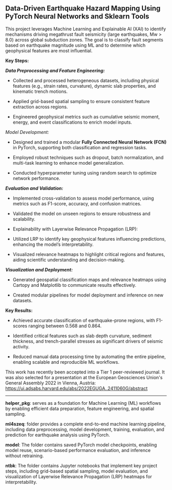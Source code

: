 ## Data-Driven Earthquake Hazard Mapping Using PyTorch Neural Networks and Sklearn Tools

This project leverages Machine Learning and Explainable AI (XAI) to identify mechanisms driving megathrust fault seismicity (large earthquakes, Mw > 8.0) across global subduction zones. The goal is to classify fault segments based on earthquake magnitude using ML and to determine which geophysical features are most influential.

**Key Steps:**

***Data Preprocessing and Feature Engineering:***

- Collected and processed heterogeneous datasets, including physical features (e.g., strain rates, curvature), dynamic slab properties, and kinematic trench motions.

- Applied grid-based spatial sampling to ensure consistent feature extraction across regions.

- Engineered geophysical metrics such as cumulative seismic moment, energy, and event classifications to enrich model inputs.

*Model Development:*

- Designed and trained a modular **Fully Connected Neural Network (FCN)** in PyTorch, supporting both classification and regression tasks.

- Employed robust techniques such as dropout, batch normalization, and multi-task learning to enhance model generalization.

- Conducted hyperparameter tuning using random search to optimize network performance.

***Evaluation and Validation:***

- Implemented cross-validation to assess model performance, using metrics such as F1-score, accuracy, and confusion matrices.

- Validated the model on unseen regions to ensure robustness and scalability.

- Explainability with Layerwise Relevance Propagation (LRP):

- Utilized LRP to identify key geophysical features influencing predictions, enhancing the model’s interpretability.

- Visualized relevance heatmaps to highlight critical regions and features, aiding scientific understanding and decision-making.

***Visualization and Deployment:***

- Generated geospatial classification maps and relevance heatmaps using Cartopy and Matplotlib to communicate results effectively.

- Created modular pipelines for model deployment and inference on new datasets.

**Key Results:**

- Achieved accurate classification of earthquake-prone regions, with F1-scores ranging between 0.568 and 0.864.

- Identified critical features such as slab depth curvature, sediment thickness, and trench-parallel stresses as significant drivers of seismic activity.

- Reduced manual data processing time by automating the entire pipeline, enabling scalable and reproducible ML workflows.


This work has recently been accepted into a Tier 1 peer-reviewed journal. It was also selected for a presentation at the European Geosciences Union's General Assembly 2022 in Vienna, Austria: https://ui.adsabs.harvard.edu/abs/2022EGUGA..2411060G/abstract

--------------------------


**helper_pkg**: serves as a foundation for Machine Learning (ML) workflows by enabling efficient data preparation, feature engineering, and spatial sampling.

**ml4szeq**: folder provides a complete end-to-end machine learning pipeline, including data preprocessing, model development, training, evaluation, and prediction for earthquake analysis using PyTorch.

**model**: The folder contains saved PyTorch model checkpoints, enabling model reuse, scenario-based performance evaluation, and inference without retraining.

**ntbk**: The folder contains Jupyter notebooks that implement key project steps, including grid-based spatial sampling, model evaluation, and visualization of Layerwise Relevance Propagation (LRP) heatmaps for interpretability.
